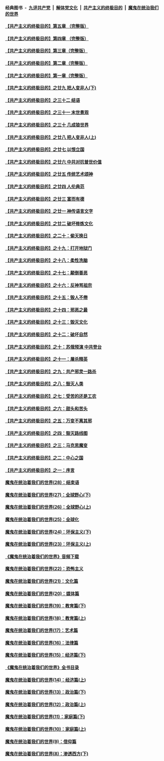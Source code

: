 ####  经典图书 &nbsp;-&nbsp; [九评共产党](../../../../9ping.md?t=08150332/blob/master/README.md?t=08150332) &nbsp;|&nbsp; [解体党文化](../../../../jtdwh.md?t=08150332/blob/master/README.md?t=08150332)  &nbsp;|&nbsp; [共产主义的终极目的](../../../../gczydzjmd.md?t=08150332/blob/master/README.md?t=08150332) &nbsp;|&nbsp; [魔鬼在统治我们的世界](../../../../mgztzwmdsj.md?t=08150332/blob/master/README.md?t=08150332) 

#### [【共产主义的终极目的】第五章 （完整版）](../pages/nsc422/n11428912.md?t=08150332) 

#### [【共产主义的终极目的】第四章 （完整版）](../pages/nsc422/n11428907.md?t=08150332) 

#### [【共产主义的终极目的】第三章（完整版）](../pages/nsc422/n11428848.md?t=08150332) 

#### [【共产主义的终极目的】第二章（完整版）](../pages/nsc422/n11428831.md?t=08150332) 

#### [【共产主义的终极目的】第一章（完整版）](../pages/nsc422/n11417651.md?t=08150332) 

#### [【共产主义的终极目的】之廿九 把人变非人(下)](../pages/nsc422/n11344140.md?t=08150332) 

#### [【共产主义的终极目的】之三十二 结语](../pages/nsc422/n11360535.md?t=08150332) 

#### [【共产主义的终极目的】之三十一 末世景观](../pages/nsc422/n11351129.md?t=08150332) 

#### [【共产主义的终极目的】之三十 几成狼世界](../pages/nsc422/n11348280.md?t=08150332) 

#### [【共产主义的终极目的】之廿八 把人变非人(上)](../pages/nsc422/n11340492.md?t=08150332) 

#### [【共产主义的终极目的】之廿七 以恨立国](../pages/nsc422/n11336944.md?t=08150332) 

#### [【共产主义的终极目的】之廿六 中共对抗普世价值](../pages/nsc422/n11324785.md?t=08150332) 

#### [【共产主义的终极目的】之廿五 传统艺术颂神](../pages/nsc422/n11296396.md?t=08150332) 

#### [【共产主义的终极目的】之廿四 人伦典范](../pages/nsc422/n11296397.md?t=08150332) 

#### [【共产主义的终极目的】之廿三 富而有德](../pages/nsc422/n11283598.md?t=08150332) 

#### [【共产主义的终极目的】之廿一 神传语言文字](../pages/nsc422/n11263265.md?t=08150332) 

#### [【共产主义的终极目的】之廿二 破坏修炼文化](../pages/nsc422/n11245728.md?t=08150332) 

#### [【共产主义的终极目的】之二十：偷天换日](../pages/nsc422/n11238846.md?t=08150332) 

#### [【共产主义的终极目的】之十九：打开地狱门](../pages/nsc422/n11206376.md?t=08150332) 

#### [【共产主义的终极目的】之十八：柔性洗脑](../pages/nsc422/n11199994.md?t=08150332) 

#### [【共产主义的终极目的】之十七：颠倒善恶](../pages/nsc422/n11179782.md?t=08150332) 

#### [【共产主义的终极目的】之十六：反神骂祖宗](../pages/nsc422/n11166798.md?t=08150332) 

#### [【共产主义的终极目的】之十五：毁人不倦](../pages/nsc422/n11166792.md?t=08150332) 

#### [【共产主义的终极目的】之十四：邪恶之最](../pages/nsc422/n11150249.md?t=08150332) 

#### [【共产主义的终极目的】之十三：毁灭文化](../pages/nsc422/n11135227.md?t=08150332) 

#### [【共产主义的终极目的】之十二：破坏自然](../pages/nsc422/n11135214.md?t=08150332) 

#### [【共产主义的终极目的】之十：苏俄预演 中共登台](../pages/nsc422/n11118424.md?t=08150332) 

#### [【共产主义的终极目的】之十一：屠杀精英](../pages/nsc422/n11118442.md?t=08150332) 

#### [【共产主义的终极目的】之九：共产邪灵一路杀](../pages/nsc422/n11114139.md?t=08150332) 

#### [【共产主义的终极目的】之八：毁灭人类](../pages/nsc422/n11108503.md?t=08150332) 

#### [【共产主义的终极目的】之七：受苦的还是工农](../pages/nsc422/n11101809.md?t=08150332) 

#### [【共产主义的终极目的】之六：甜头和苦头](../pages/nsc422/n11096971.md?t=08150332) 

#### [【共产主义的终极目的】之五：万变不离其邪](../pages/nsc422/n11091285.md?t=08150332) 

#### [【共产主义的终极目的】之四：毁灭路线图](../pages/nsc422/n11086284.md?t=08150332) 

#### [【共产主义的终极目的】之三：马克思魔变](../pages/nsc422/n11061941.md?t=08150332) 

#### [【共产主义的终极目的】之二：中心之国](../pages/nsc422/n11047728.md?t=08150332) 

#### [【共产主义的终极目的】之一：序言](../pages/nsc422/n11086077.md?t=08150332) 

#### [魔鬼在统治着我们的世界(28)：结束语](../pages/nsc422/n10936246.md?t=08150332) 

#### [魔鬼在统治着我们的世界(27)：全球野心(下)](../pages/nsc422/n10928319.md?t=08150332) 

#### [魔鬼在统治着我们的世界(26)：全球野心(上)](../pages/nsc422/n10900318.md?t=08150332) 

#### [魔鬼在统治着我们的世界(25)：全球化](../pages/nsc422/n10788205.md?t=08150332) 

#### [魔鬼在统治着我们的世界(24)：环保主义(下)](../pages/nsc422/n10695307.md?t=08150332) 

#### [魔鬼在统治着我们的世界(23)：环保主义(上)](../pages/nsc422/n10688613.md?t=08150332) 

#### [《魔鬼在统治着我们的世界》音频下载](../pages/nsc422/n10635553.md?t=08150332) 

#### [魔鬼在统治着我们的世界(22)：恐怖主义](../pages/nsc422/n10614727.md?t=08150332) 

#### [魔鬼在统治着我们的世界(21)：文化篇](../pages/nsc422/n10597706.md?t=08150332) 

#### [魔鬼在统治着我们的世界(20)：媒体篇](../pages/nsc422/n10586579.md?t=08150332) 

#### [魔鬼在统治着我们的世界(19)：教育篇(下)](../pages/nsc422/n10564808.md?t=08150332) 

#### [魔鬼在统治着我们的世界(18)：教育篇(上)](../pages/nsc422/n10526970.md?t=08150332) 

#### [魔鬼在统治着我们的世界(17)：艺术篇](../pages/nsc422/n10499093.md?t=08150332) 

#### [魔鬼在统治着我们的世界(16)：法律篇](../pages/nsc422/n10485969.md?t=08150332) 

#### [魔鬼在统治着我们的世界(15)：经济篇(下)](../pages/nsc422/n10469975.md?t=08150332) 

#### [《魔鬼在统治着我们的世界》全书目录](../pages/nsc422/n10464261.md?t=08150332) 

#### [魔鬼在统治着我们的世界(14)：经济篇(上)](../pages/nsc422/n10457370.md?t=08150332) 

#### [魔鬼在统治着我们的世界(13)：政治篇(下)](../pages/nsc422/n10448270.md?t=08150332) 

#### [魔鬼在统治着我们的世界(12)：政治篇(上)](../pages/nsc422/n10444576.md?t=08150332) 

#### [魔鬼在统治着我们的世界(11)：家庭篇(下)](../pages/nsc422/n10440961.md?t=08150332) 

#### [魔鬼在统治着我们的世界(10)：家庭篇(上)](../pages/nsc422/n10435448.md?t=08150332) 

#### [魔鬼在统治着我们的世界(9)：信仰篇](../pages/nsc422/n10432159.md?t=08150332) 

#### [魔鬼在统治着我们的世界(8)：渗透西方(下)](../pages/nsc422/n10429603.md?t=08150332) 

